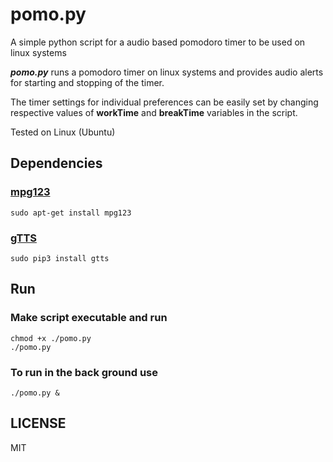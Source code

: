 # pomo.py

A simple python script for a audio based pomodoro timer to be used on linux systems

**_pomo.py_** runs a pomodoro timer on linux systems and provides audio alerts for starting and stopping of the timer.

The timer settings for individual preferences can be easily set by changing respective values of **workTime** and **breakTime** variables in the script.

Tested on Linux (Ubuntu)

## Dependencies

### [mpg123](https://www.mpg123.de)

```
sudo apt-get install mpg123
```

### [gTTS](https://github.com/pndurette/gTTS)

```
sudo pip3 install gtts
```

## Run

### Make script executable and run

```
chmod +x ./pomo.py
./pomo.py
```

### To run in the back ground use
```
./pomo.py &
```

## LICENSE

MIT
